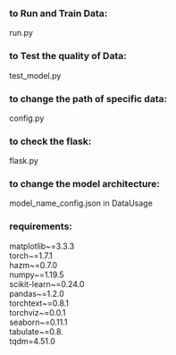 ### to Run and Train Data:  
run.py  
### to Test the quality of Data:  
test_model.py  
### to change the path of specific data:  
config.py  
### to check the flask:  
flask.py  
### to change the model architecture:  
model_name_config.json in DataUsage  

### requirements:  
matplotlib~=3.3.3  
torch~=1.7.1  
hazm~=0.7.0  
numpy~=1.19.5  
scikit-learn~=0.24.0  
pandas~=1.2.0  
torchtext~=0.8.1  
torchviz~=0.0.1  
seaborn~=0.11.1  
tabulate~=0.8.  
tqdm=4.51.0  